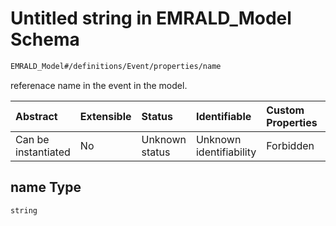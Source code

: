 # Untitled string in EMRALD_Model Schema

```txt
EMRALD_Model#/definitions/Event/properties/name
```

referenace name in the event in the model.

| Abstract            | Extensible | Status         | Identifiable            | Custom Properties | Additional Properties | Access Restrictions | Defined In                                                                                                    |
| :------------------ | :--------- | :------------- | :---------------------- | :---------------- | :-------------------- | :------------------ | :------------------------------------------------------------------------------------------------------------ |
| Can be instantiated | No         | Unknown status | Unknown identifiability | Forbidden         | Allowed               | none                | [EMRALD_JsonSchemaV3_0.json*](../../../../../Emrald-UI/out/EMRALD_JsonSchemaV3_0.json "open original schema") |

## name Type

`string`
